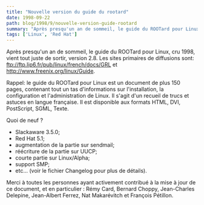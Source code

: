 ```yaml
---
title: "Nouvelle version du guide du rootard"
date: 1998-09-22
path: blog/1998/9/nouvelle-version-guide-rootard
summary: "Après presqu'un an de sommeil, le guide du ROOTard pour Linux, cru 1998, vient tout juste de sortir, version 2.8."
tags: ['Linux', 'Red Hat']
---
```


<P>
Après presqu'un an de sommeil, le guide du ROOTard pour Linux, cru 1998,
vient tout juste de sortir, version 2.8. Les sites primaires de diffusions
sont: <A HREF="ftp://ftp.lip6.fr/pub/linux/french/docs/GRL">ftp://ftp.lip6.fr/pub/linux/french/docs/GRL</A>
et <A HREF="http://www.freenix.org/linux/Guide">http://www.freenix.org/linux/Guide</A>.
</P>


<P>
Rappel: le guide du ROOTard pour Linux est un document de
plus 150 pages, contenant tout un tas d'informations sur
l'installation, la configuration et l'administration de Linux. Il
s'agit d'un recueil de trucs et astuces en langue française.
Il est disponible aux formats HTML, DVI, PostScript, SGML, Texte.
</P>

<P>Quoi de neuf ?</P>

<UL>

<LI>Slackaware 3.5.0;
<LI>Red Hat 5.1;
<LI>augmentation de la partie sur sendmail;
<LI>réécriture de la partie sur UUCP;
<LI>courte partie sur Linux/Alpha;
<LI>support SMP;
<LI>etc... (voir le fichier Changelog pour plus de détails).
</UL>


<P>Merci à toutes les personnes ayant activement contribué à la
mise à jour de ce document, et en particulier : Rémy Card, Bernard
Choppy, Jean-Charles Delepine, Jean-Albert Ferrez, Nat Makarévitch et
François Pétillon.
</P>


